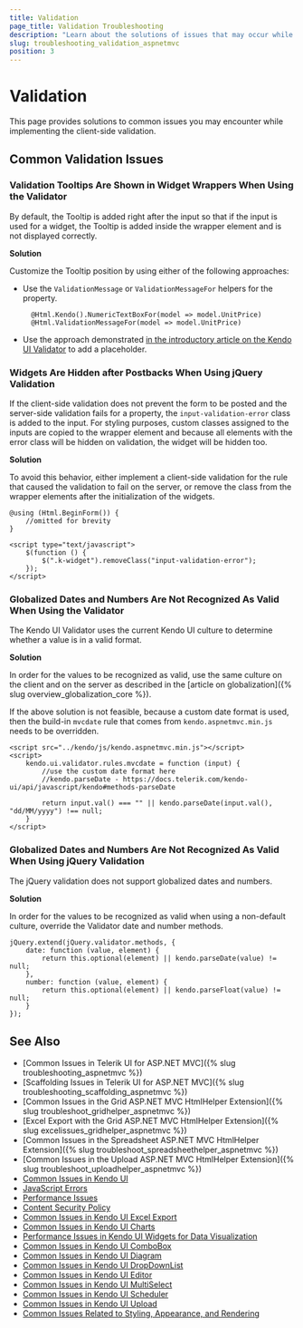```yaml
---
title: Validation
page_title: Validation Troubleshooting
description: "Learn about the solutions of issues that may occur while using the Kendo UI Validator or jQuery client-side validation."
slug: troubleshooting_validation_aspnetmvc
position: 3
---
```


# Validation

This page provides solutions to common issues you may encounter while implementing the client-side validation.

## Common Validation Issues

### Validation Tooltips Are Shown in Widget Wrappers When Using the Validator

By default, the Tooltip is added right after the input so that if the input is used for a widget, the Tooltip is added inside the wrapper element and is not displayed correctly.

**Solution**

Customize the Tooltip position by using either of the following approaches:

* Use the `ValidationMessage` or `ValidationMessageFor` helpers for the property.

        @Html.Kendo().NumericTextBoxFor(model => model.UnitPrice)
        @Html.ValidationMessageFor(model => model.UnitPrice)

* Use the approach demonstrated [in the introductory article on the Kendo UI Validator](https://docs.telerik.com/kendo-ui/controls/validator/overview) to add a placeholder.

### Widgets Are Hidden after Postbacks When Using jQuery Validation

If the client-side validation does not prevent the form to be posted and the server-side validation fails for a property, the `input-validation-error` class is added to the input. For styling purposes, custom classes assigned to the inputs are copied to the wrapper element and because all elements with the error class will be hidden on validation, the widget will be hidden too.

**Solution**

To avoid this behavior, either implement a client-side validation for the rule that caused the validation to fail on the server, or remove the class from the wrapper elements after the initialization of the widgets.

    @using (Html.BeginForm()) {
        //omitted for brevity
    }

    <script type="text/javascript">
        $(function () {
            $(".k-widget").removeClass("input-validation-error");
        });
    </script>

### Globalized Dates and Numbers Are Not Recognized As Valid When Using the Validator

The Kendo UI Validator uses the current Kendo UI culture to determine whether a value is in a valid format.

**Solution**

In order for the values to be recognized as valid, use the same culture on the client and on the server as described in the [article on globalization]({% slug overview_globalization_core %}).

If the above solution is not feasible, because a custom date format is used, then the build-in `mvcdate` rule that comes from `kendo.aspnetmvc.min.js` needs to be overridden.

    <script src="../kendo/js/kendo.aspnetmvc.min.js"></script>
    <script>
        kendo.ui.validator.rules.mvcdate = function (input) {
            //use the custom date format here
            //kendo.parseDate - https://docs.telerik.com/kendo-ui/api/javascript/kendo#methods-parseDate

            return input.val() === "" || kendo.parseDate(input.val(), "dd/MM/yyyy") !== null;
        }
    </script>

### Globalized Dates and Numbers Are Not Recognized As Valid When Using jQuery Validation

The jQuery validation does not support globalized dates and numbers.

**Solution**

In order for the values to be recognized as valid when using a non-default culture, override the Validator date and number methods.

    jQuery.extend(jQuery.validator.methods, {
        date: function (value, element) {
            return this.optional(element) || kendo.parseDate(value) != null;
        },
        number: function (value, element) {
            return this.optional(element) || kendo.parseFloat(value) != null;
        }
    });

## See Also

* [Common Issues in Telerik UI for ASP.NET MVC]({% slug troubleshooting_aspnetmvc %})
* [Scaffolding Issues in Telerik UI for ASP.NET MVC]({% slug troubleshooting_scaffolding_aspnetmvc %})
* [Common Issues in the Grid ASP.NET MVC HtmlHelper Extension]({% slug troubleshoot_gridhelper_aspnetmvc %})
* [Excel Export with the Grid ASP.NET MVC HtmlHelper Extension]({% slug excelissues_gridhelper_aspnetmvc %})
* [Common Issues in the Spreadsheet ASP.NET MVC HtmlHelper Extension]({% slug troubleshoot_spreadsheethelper_aspnetmvc %})
* [Common Issues in the Upload ASP.NET MVC HtmlHelper Extension]({% slug troubleshoot_uploadhelper_aspnetmvc %})
* [Common Issues in Kendo UI](https://docs.telerik.com/kendo-ui/troubleshoot/troubleshooting-common-issues)
* [JavaScript Errors](https://docs.telerik.com/kendo-ui/troubleshoot/troubleshooting-js-errors)
* [Performance Issues](https://docs.telerik.com/kendo-ui/troubleshoot/troubleshooting-memory-leaks)
* [Content Security Policy](https://docs.telerik.com/kendo-ui/troubleshoot/content-security-policy)
* [Common Issues in Kendo UI Excel Export](https://docs.telerik.com/kendo-ui/framework/excel/troubleshoot/common-issues)
* [Common Issues in Kendo UI Charts](https://docs.telerik.com/kendo-ui/controls/charts/troubleshoot/common-issues)
* [Performance Issues in Kendo UI Widgets for Data Visualization](https://docs.telerik.com/kendo-ui/troubleshoot/troubleshooting-memory-leaks)
* [Common Issues in Kendo UI ComboBox](https://docs.telerik.com/kendo-ui/controls/combobox/troubleshoot/troubleshooting)
* [Common Issues in Kendo UI Diagram](https://docs.telerik.com/kendo-ui/controls/diagram/troubleshoot/common-issues)
* [Common Issues in Kendo UI DropDownList](https://docs.telerik.com/kendo-ui/controls/dropdownlist/troubleshoot/troubleshooting)
* [Common Issues in Kendo UI Editor](https://docs.telerik.com/kendo-ui/controls/editor/troubleshoot/troubleshooting)
* [Common Issues in Kendo UI MultiSelect](https://docs.telerik.com/kendo-ui/controls/multiselect/troubleshoot/troubleshooting)
* [Common Issues in Kendo UI Scheduler](https://docs.telerik.com/kendo-ui/controls/scheduler/troubleshoot/troubleshooting)
* [Common Issues in Kendo UI Upload](https://docs.telerik.com/kendo-ui/controls/upload/troubleshoot/troubleshooting)
* [Common Issues Related to Styling, Appearance, and Rendering](https://docs.telerik.com/kendo-ui/styles-and-layout/troubleshoot/troubleshooting)
